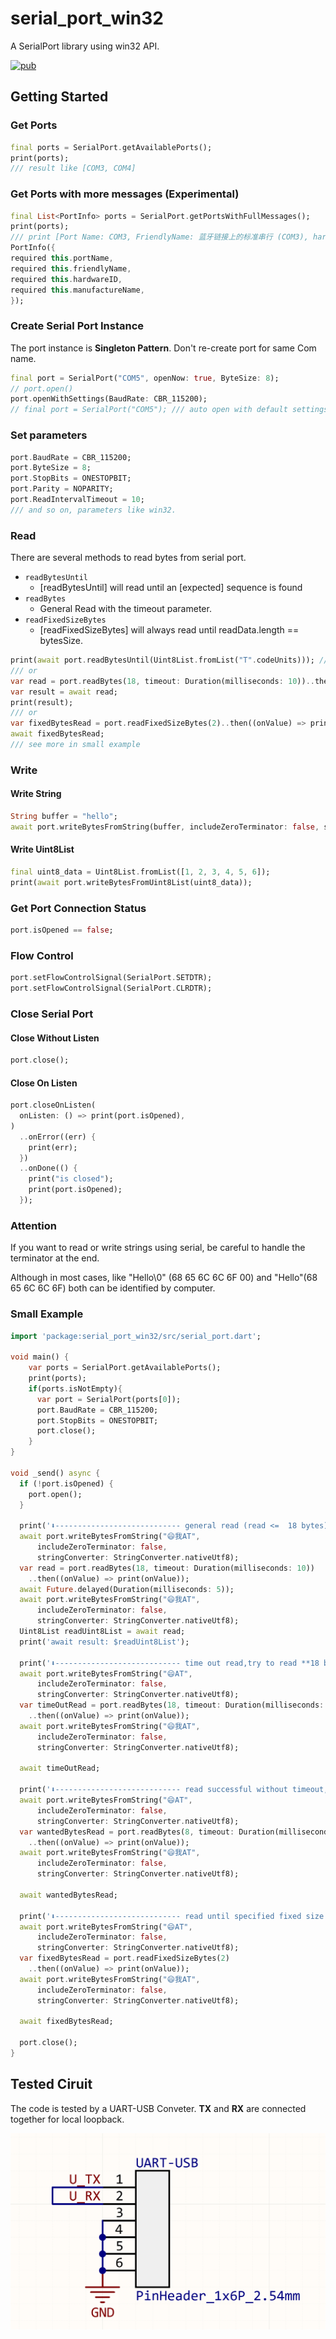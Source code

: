 # serial_port_win32

A SerialPort library using win32 API. 

[![pub](https://img.shields.io/pub/v/serial_port_win32?color=blue)](https://pub.dev/packages/serial_port_win32)

## Getting Started

### Get Ports

```dart
final ports = SerialPort.getAvailablePorts();
print(ports);
/// result like [COM3, COM4]
```

### Get Ports with more messages (Experimental)

```dart
final List<PortInfo> ports = SerialPort.getPortsWithFullMessages();
print(ports); 
/// print [Port Name: COM3, FriendlyName: 蓝牙链接上的标准串行 (COM3), hardwareID: BTHENUM\{00001101-0000-1000-8000-00803f9b55fb}_LOCALMFG&0000, manufactureName: Microsoft]
PortInfo({
required this.portName,
required this.friendlyName,
required this.hardwareID,
required this.manufactureName,
});
```

### Create Serial Port Instance

The port instance is **Singleton Pattern**. Don't re-create port for same Com name.

```dart
final port = SerialPort("COM5", openNow: true, ByteSize: 8);
// port.open()
port.openWithSettings(BaudRate: CBR_115200);
// final port = SerialPort("COM5"); /// auto open with default settings
```

### Set parameters

```dart
port.BaudRate = CBR_115200;
port.ByteSize = 8;
port.StopBits = ONESTOPBIT;
port.Parity = NOPARITY;
port.ReadIntervalTimeout = 10;
/// and so on, parameters like win32.
```

### Read

There are several methods to read bytes from serial port.

- `readBytesUntil`
  - [readBytesUntil] will read until an [expected] sequence is found
- `readBytes`
  - General Read with the timeout parameter.
- `readFixedSizeBytes`
  - [readFixedSizeBytes] will always read until readData.length == bytesSize.

```dart
print(await port.readBytesUntil(Uint8List.fromList("T".codeUnits))); /// '\0' is not included
/// or
var read = port.readBytes(18, timeout: Duration(milliseconds: 10))..then((onValue) => print(onValue));
var result = await read;
print(result);
/// or
var fixedBytesRead = port.readFixedSizeBytes(2)..then((onValue) => print(onValue));
await fixedBytesRead;
/// see more in small example
```

### Write

#### Write String

```dart
String buffer = "hello";
await port.writeBytesFromString(buffer, includeZeroTerminator: false, stringConverter: StringConverter.nativeUtf8);
```

#### Write Uint8List

```dart
final uint8_data = Uint8List.fromList([1, 2, 3, 4, 5, 6]);
print(await port.writeBytesFromUint8List(uint8_data));
```

### Get Port Connection Status

```dart
port.isOpened == false;
```

### Flow Control

```dart
port.setFlowControlSignal(SerialPort.SETDTR);
port.setFlowControlSignal(SerialPort.CLRDTR);
```

### Close Serial Port

#### Close Without Listen

```dart
port.close();
```

#### Close On Listen

```dart
port.closeOnListen(
  onListen: () => print(port.isOpened),
)
  ..onError((err) {
    print(err);
  })
  ..onDone(() {
    print("is closed");
    print(port.isOpened);
  });
```

### Attention

If you want to read or write strings using serial, be careful to handle the terminator at the end.

Although in most cases, like "Hello\0" (68 65 6C 6C 6F 00) and "Hello"(68 65 6C 6C 6F) both can be identified by computer.

### Small Example

```dart
import 'package:serial_port_win32/src/serial_port.dart';

void main() {
    var ports = SerialPort.getAvailablePorts();
    print(ports);
    if(ports.isNotEmpty){
      var port = SerialPort(ports[0]);
      port.BaudRate = CBR_115200;
      port.StopBits = ONESTOPBIT;
      port.close();
    }
}

void _send() async {
  if (!port.isOpened) {
    port.open();
  }

  print('⬇---------------------------- general read (read <=  18 bytes)');
  await port.writeBytesFromString("😄我AT",
      includeZeroTerminator: false,
      stringConverter: StringConverter.nativeUtf8);
  var read = port.readBytes(18, timeout: Duration(milliseconds: 10))
    ..then((onValue) => print(onValue));
  await Future.delayed(Duration(milliseconds: 5));
  await port.writeBytesFromString("😄我AT",
      includeZeroTerminator: false,
      stringConverter: StringConverter.nativeUtf8);
  Uint8List readUint8List = await read;
  print('await result: $readUint8List');

  print('⬇---------------------------- time out read,try to read **18 bytes** data in queue (read <= 18 bytes)');
  await port.writeBytesFromString("😄AT",
      includeZeroTerminator: false,
      stringConverter: StringConverter.nativeUtf8);
  var timeOutRead = port.readBytes(18, timeout: Duration(milliseconds: 10))
    ..then((onValue) => print(onValue));
  await port.writeBytesFromString("😄我AT",
      includeZeroTerminator: false,
      stringConverter: StringConverter.nativeUtf8);

  await timeOutRead;

  print('⬇---------------------------- read successful without timeout, but you just want 8 bytes (read <= 8 bytes)');
  await port.writeBytesFromString("😄AT",
      includeZeroTerminator: false,
      stringConverter: StringConverter.nativeUtf8);
  var wantedBytesRead = port.readBytes(8, timeout: Duration(milliseconds: 10))
    ..then((onValue) => print(onValue));
  await port.writeBytesFromString("😄我AT",
      includeZeroTerminator: false,
      stringConverter: StringConverter.nativeUtf8);

  await wantedBytesRead;

  print('⬇---------------------------- read until specified fixed size (2 bytes), it may cause deadlock (read == 2 bytes)');
  await port.writeBytesFromString("😄AT",
      includeZeroTerminator: false,
      stringConverter: StringConverter.nativeUtf8);
  var fixedBytesRead = port.readFixedSizeBytes(2)
    ..then((onValue) => print(onValue));
  await port.writeBytesFromString("😄我AT",
      includeZeroTerminator: false,
      stringConverter: StringConverter.nativeUtf8);

  await fixedBytesRead;

  port.close();
}
```

## Tested Ciruit

The code is tested by a UART-USB Conveter. **TX** and **RX** are connected together for local loopback.

![header](doc/img/header.png)
